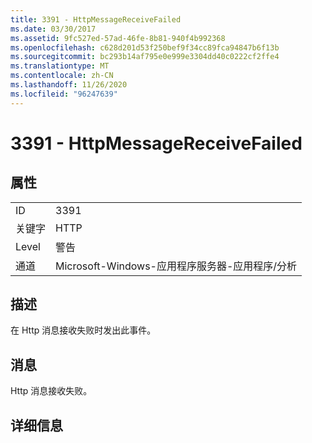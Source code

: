 ```yaml
---
title: 3391 - HttpMessageReceiveFailed
ms.date: 03/30/2017
ms.assetid: 9fc527ed-57ad-46fe-8b81-940f4b992368
ms.openlocfilehash: c628d201d53f250bef9f34cc89fca94847b6f13b
ms.sourcegitcommit: bc293b14af795e0e999e3304dd40c0222cf2ffe4
ms.translationtype: MT
ms.contentlocale: zh-CN
ms.lasthandoff: 11/26/2020
ms.locfileid: "96247639"
---
```

# <a name="3391---httpmessagereceivefailed"></a>3391 - HttpMessageReceiveFailed

## <a name="properties"></a>属性  
  
|||  
|-|-|  
|ID|3391|  
|关键字|HTTP|  
|Level|警告|  
|通道|Microsoft-Windows-应用程序服务器-应用程序/分析|  
  
## <a name="description"></a>描述  

 在 Http 消息接收失败时发出此事件。  
  
## <a name="message"></a>消息  

 Http 消息接收失败。  
  
## <a name="details"></a>详细信息
